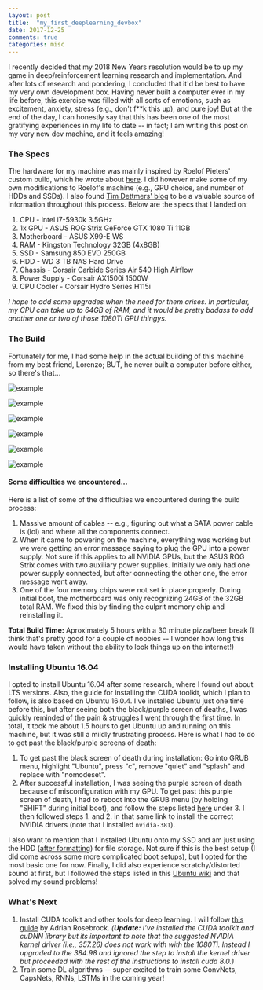 ```yaml
---
layout: post
title:  "my_first_deeplearning_devbox"
date: 2017-12-25
comments: true
categories: misc
---
```

I recently decided that my 2018 New Years resolution would be to up my game in
deep/reinforcement learning research and implementation. And after lots of research
and pondering, I concluded that it'd be best to have my very own development box.
Having never built a computer ever in my life before, this exercise was filled with all
sorts of emotions, such as excitement, anxiety, stress (e.g., don't f**k this up),
and pure joy! But at the end of the day, I can honestly say that this has been
one of the most gratifying experiences in my life to date -- in fact; I am writing
this post on my very new dev machine, and it feels amazing!

### The Specs
The hardware for my machine was mainly inspired by Roelof Pieters' custom build, which he wrote
about [here](http://graphific.github.io/posts/building-a-deep-learning-dream-machine/).
I did however make some of my own modifications to Roelof's machine (e.g., GPU choice,
and number of HDDs and SSDs). I also found [Tim Dettmers' blog](http://timdettmers.com/2017/04/09/which-gpu-for-deep-learning/) to be a valuable
source of information throughout this process. Below are the specs that I landed on:

1. CPU - intel i7-5930k 3.5GHz
2. 1x GPU - ASUS ROG Strix GeForce GTX 1080 Ti 11GB
3. Motherboard - ASUS X99-E WS
4. RAM - Kingston Technology 32GB (4x8GB)
5. SSD - Samsung 850 EVO 250GB
6. HDD - WD 3 TB NAS Hard Drive
7. Chassis - Corsair Carbide Series Air 540 High Airflow
8. Power Supply -  Corsair AX1500i 1500W
9. CPU Cooler - Corsair Hydro Series H115i

*I hope to add some upgrades when the need for them arises. In particular, my CPU
can take up to 64GB of RAM, and it would be pretty badass to add another one or two of
those 1080Ti GPU thingys.*

### The Build
Fortunately for me, I had some help in the actual building of this machine from
my best friend, Lorenzo; BUT, he never built a computer before either, so there's that...

![example]({{site.url}}/images/boxes.jpg)

![example]({{site.url}}/images/gpu.jpg)

![example]({{site.url}}/images/install_cpu.jpg)

![example]({{site.url}}/images/cpugpu.jpg)

![example]({{site.url}}/images/case.jpg)

![example]({{site.url}}/images/final.jpg)

#### Some difficulties we encountered...
Here is a list of some of the difficulties we encountered during the build
process:
1. Massive amount of cables -- e.g., figuring out what a SATA power cable is (lol)
and where all the components connect.
2. When it came to powering on the machine, everything was working but we were
getting an error message saying to plug the GPU into a power supply. Not sure if
this applies to all NVIDIA GPUs, but the ASUS ROG Strix comes with two auxiliary
power supplies. Initially we only had one power supply connected, but after connecting
the other one, the error message went away.
3. One of the four memory chips were not set in place properly. During initial boot,
the motherboard was only recognizing 24GB of the 32GB total RAM. We fixed this by finding the culprit
memory chip and reinstalling it.

**Total Build Time:** Aproximately 5 hours with a 30 minute pizza/beer break (I think that's pretty good
for a couple of noobies -- I wonder how long this would have taken without the
ability to look things up on the internet!)

### Installing Ubuntu 16.04
I opted to install Ubuntu 16.04 after some research, where I found out about LTS
versions. Also, the guide for installing the CUDA toolkit, which I plan to follow, is also
based on Ubuntu 16.0.4. I've installed Ubuntu just one time before this, but
after seeing both the black/purple screen of deaths, I was quickly reminded of the
pain & struggles I went through the first time. In total, it took me about 1.5 hours
to get Ubuntu up and running on this machine, but it was still a mildly frustrating
process. Here is what I had to do to get past the black/purple screens of death:

1. To get past the black screen of death during installation: Go into GRUB menu,
highlight "Ubuntu", press "c", remove "quiet" and "splash" and replace with "nomodeset".
2. After successful installation, I was seeing the purple screen of death because
of misconfiguration with my GPU. To get past this purple screen of death, I had to
reboot into the GRUB menu (by holding "SHIFT" during initial boot), and follow the
steps listed [here](https://askubuntu.com/questions/760934/graphics-issues-after-while-installing-ubuntu-16-04-16-10-with-nvidia-graphics) under 3. I then followed steps 1. and 2. in that same link to
install the correct NVIDIA drivers (note that I installed `nvidia-381`).

I also want to mention that I installed Ubuntu onto my SSD and am just using the HDD
([after formatting](https://www.wikihow.com/Format-a-Hard-Drive-Using-Ubuntu#/Image:Format-a-Hard-Drive-Using-Ubuntu-Step-6-Version-3.jpg))
for file storage. Not sure if this is the best setup (I did
come across some more complicated boot setups), but I opted for the most basic one
for now. Finally, I did also experience scratchy/distorted sound at first, but
I followed the steps listed in this [Ubuntu wiki](https://help.ubuntu.com/community/SoundTroubleshootingProcedure) and that
solved my sound problems!

### What's Next
1. Install CUDA toolkit and other tools for deep learning. I will follow [this guide](https://www.pyimagesearch.com/2017/09/27/setting-up-ubuntu-16-04-cuda-gpu-for-deep-learning-with-python/) by Adrian Rosebrock.
*(**Update:** I've installed the CUDA toolkit and cuDNN library but its important
to note that the suggested NVIDIA kernel driver (i.e., 357.26) does not work with
with the 1080Ti. Instead I upgraded to the 384.98 and ignored the step to
install the kernel driver but proceeded with the rest of the instructions to install
cuda 8.0.)*
2. Train some DL algorithms -- super excited to train some ConvNets, CapsNets, RNNs,
LSTMs in the coming year!
